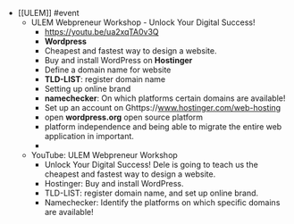 - [[ULEM]] #event
	- ULEM Webpreneur Workshop - Unlock Your Digital Success!
		- https://youtu.be/ua2xqTA0v3Q
		- **Wordpress**
		- Cheapest and fastest way to design a website.
		- Buy and install WordPress on **Hostinger**
		- Define a domain name for website
		- **TLD-LIST**: register domain name
		- Setting up online brand
		- **namechecker**: On which platforms certain domains are available!
		- Set up an account on Ghttps://www.hostinger.com/web-hosting
		- open **wordpress.org** open source platform
		- platform independence and being able to migrate the entire web application in important.
		-
	- YouTube: ULEM Webpreneur Workshop
		- Unlock Your Digital Success! Dele is going to teach us the cheapest and fastest way to design a website.
		- Hostinger: Buy and install WordPress.
		- TLD-LIST: register domain name, and set up online brand.
		- Namechecker: Identify the platforms on which specific domains are available!